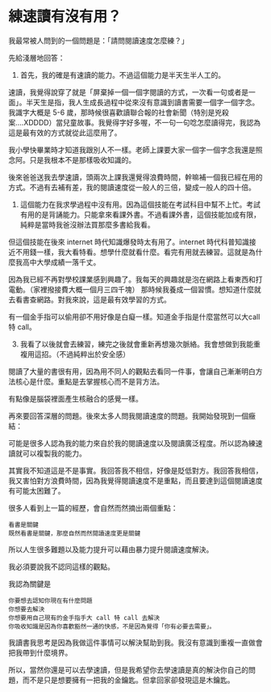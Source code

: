 # 練速讀有沒有用？

我最常被人問到的一個問題是：「請問閱讀速度怎麼練？」

先給淺層地回答：

1) 首先，我的確是有速讀的能力。不過這個能力是半天生半人工的。

速讀，我覺得說穿了就是「屏棄掉一個一個字閱讀的方式，一次看一句或者是一面」。半天生是指，我人生成長過程中從來沒有意識到讀書需要一個字一個字念。我識字大概是 5-6 歲，那時候很喜歡讀聯合報的社會新聞（特別是兇殺案....XDDDD）當兒童故事。我覺得字好多喔，不一句一句唸怎麼讀得完，我認為這是最有效的方式就從此這麼用了。

我小學快畢業時才知道我跟別人不一樣。老師上課要大家一個字一個字念我還是照念阿。只是我根本不是那樣吸收知識的。

後來爸爸送我去學速讀，頭兩次上課我還覺得浪費時間，幹嘛補一個我已經在用的方式。不過有去補有差，我的閱讀速度從一般人的三倍，變成一般人的四十倍。

1) 這個能力在我求學過程中沒有用。因為這個技能在考試科目中幫不上忙。考試有用的是背誦能力。只能拿來看課外書。不過看課外書，這個技能加成有限，純粹是當時我爸沒辦法買那麼多書給我看。

但這個技能在後來 internet 時代知識爆發時太有用了。internet 時代科普知識接近不用錢一樣，我大看特看。想學什麼就看什麼。看完有用就去練習。這就是為什麼我高中大學成績一落千丈。

因為我已經不再對學校課業感到興趣了。我每天的興趣就是泡在網路上看東西和打電動。（家裡撥接費大概一個月三四千塊）
那時候我養成一個習慣。想知道什麼就去看書查網路。對我來說，這是最有效學習的方式。

有一個金手指可以偷用卻不用好像是白癡一樣。知道金手指是什麼當然可以大call 特 call。

3) 我看了以後就會去練習，練完之後就會重新再想幾次脈絡。我會想做到我能重複用這招。（不過純粹出於安全感）

閱讀了大量的書很有用，因為用不同人的觀點去看同一件事，會讓自己漸漸明白方法核心是什麼。重點是去掌握核心而不是背方法。

有點像是腦袋裡面產生核融合的感覺一樣。

再來要回答深層的問題。後來太多人問我閱讀速度的問題。我開始發現到一個癥結：

可能是很多人認為我的能力來自於我的閱讀速度以及閱讀廣泛程度。所以認為練速讀就可以複製我的能力。

其實我不知道這是不是事實。我回答我不相信，好像是貶低對方。我回答我相信，我又害怕對方浪費時間，因為我覺得閱讀速度不是重點，而且要達到這個閱讀速度有可能太困難了。

很多人看到上一篇的經歷，會自然而然摘出兩個重點：

    看書是關鍵
    既然看書是關鍵，那麼自然而然閱讀速度更是關鍵

所以人生很多難題以及能力提升可以藉由暴力提升閱讀速度解決。

我必須要說我不認同這樣的觀點。

我認為關鍵是

    你要想去認知你現在有什麼問題
    你想要去解決
    你想要用自己現有的金手指手大 call 特 call 去解決
    你吸收知識是因為你喜歡豁然一通的快感，不是因為覺得「你有必要去需要」。

我讀書我思考是因為我做這件事情可以解決幫助到我。我沒有意識到重複一直做會把我帶到什麼境界。

所以，當然你還是可以去學速讀，但是我希望你去學速讀是真的解決你自己的問題，而不是只是想要擁有一把我的金鑰匙。但拿回家卻發現這是木鑰匙。
